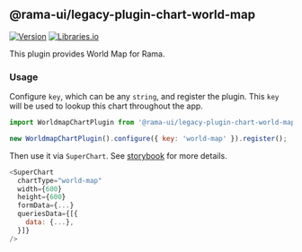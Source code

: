 <!--
Licensed to the Apache Software Foundation (ASF) under one
or more contributor license agreements.  See the NOTICE file
distributed with this work for additional information
regarding copyright ownership.  The ASF licenses this file
to you under the Apache License, Version 2.0 (the
"License"); you may not use this file except in compliance
with the License.  You may obtain a copy of the License at

  http://www.apache.org/licenses/LICENSE-2.0

Unless required by applicable law or agreed to in writing,
software distributed under the License is distributed on an
"AS IS" BASIS, WITHOUT WARRANTIES OR CONDITIONS OF ANY
KIND, either express or implied.  See the License for the
specific language governing permissions and limitations
under the License.
-->

## @rama-ui/legacy-plugin-chart-world-map

[![Version](https://img.shields.io/npm/v/@rama-ui/legacy-plugin-chart-world-map.svg?style=flat)](https://www.npmjs.com/package/@rama-ui/legacy-plugin-chart-world-map)
[![Libraries.io](https://img.shields.io/librariesio/release/npm/%40rama-ui%2Flegacy-plugin-chart-world-map?style=flat)](https://libraries.io/npm/@rama-ui%2Flegacy-plugin-chart-world-map)

This plugin provides World Map for Rama.

### Usage

Configure `key`, which can be any `string`, and register the plugin. This `key` will be used to
lookup this chart throughout the app.

```js
import WorldmapChartPlugin from '@rama-ui/legacy-plugin-chart-world-map';

new WorldmapChartPlugin().configure({ key: 'world-map' }).register();
```

Then use it via `SuperChart`. See
[storybook](https://apache-rama.github.io/rama-ui-plugins/?selectedKind=plugin-chart-world-map)
for more details.

```js
<SuperChart
  chartType="world-map"
  width={600}
  height={600}
  formData={...}
  queriesData={[{
    data: {...},
  }]}
/>
```
